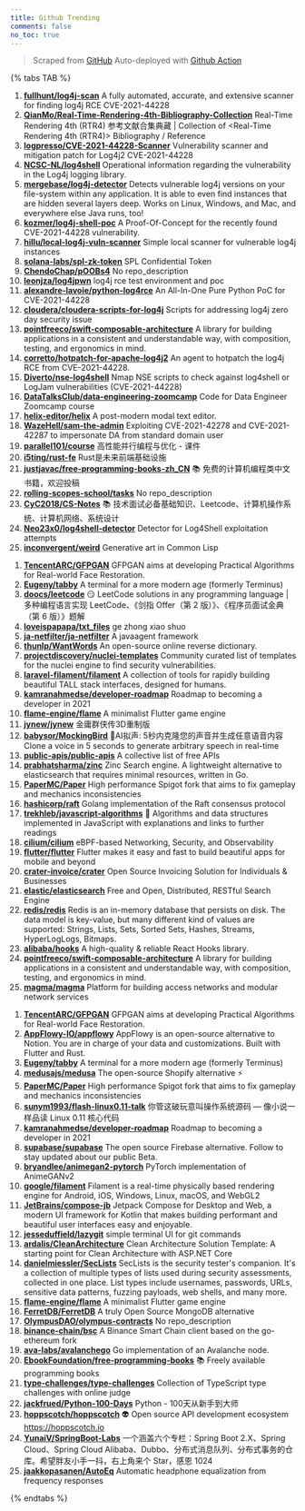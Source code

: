 ```yaml
---
title: Github Trending
comments: false
no_toc: true
---
```


> Scraped from [GitHub](https://github.com/trending)
Auto-deployed with [Github Action](https://docs.github.com/en/actions)

{% tabs TAB %}
<!-- tab Daily -->
1. [**fullhunt/log4j-scan**](https://github.com/fullhunt/log4j-scan)
A fully automated, accurate, and extensive scanner for finding log4j RCE CVE-2021-44228
2. [**QianMo/Real-Time-Rendering-4th-Bibliography-Collection**](https://github.com/QianMo/Real-Time-Rendering-4th-Bibliography-Collection)
Real-Time Rendering 4th (RTR4) 参考文献合集典藏 | Collection of <Real-Time Rendering 4th (RTR4)> Bibliography / Reference
3. [**logpresso/CVE-2021-44228-Scanner**](https://github.com/logpresso/CVE-2021-44228-Scanner)
Vulnerability scanner and mitigation patch for Log4j2 CVE-2021-44228
4. [**NCSC-NL/log4shell**](https://github.com/NCSC-NL/log4shell)
Operational information regarding the vulnerability in the Log4j logging library.
5. [**mergebase/log4j-detector**](https://github.com/mergebase/log4j-detector)
Detects vulnerable log4j versions on your file-system within any application. It is able to even find instances that are hidden several layers deep. Works on Linux, Windows, and Mac, and everywhere else Java runs, too!
6. [**kozmer/log4j-shell-poc**](https://github.com/kozmer/log4j-shell-poc)
A Proof-Of-Concept for the recently found CVE-2021-44228 vulnerability.
7. [**hillu/local-log4j-vuln-scanner**](https://github.com/hillu/local-log4j-vuln-scanner)
Simple local scanner for vulnerable log4j instances
8. [**solana-labs/spl-zk-token**](https://github.com/solana-labs/spl-zk-token)
SPL Confidential Token
9. [**ChendoChap/pOOBs4**](https://github.com/ChendoChap/pOOBs4)
No repo_description
10. [**leonjza/log4jpwn**](https://github.com/leonjza/log4jpwn)
log4j rce test environment and poc
11. [**alexandre-lavoie/python-log4rce**](https://github.com/alexandre-lavoie/python-log4rce)
An All-In-One Pure Python PoC for CVE-2021-44228
12. [**cloudera/cloudera-scripts-for-log4j**](https://github.com/cloudera/cloudera-scripts-for-log4j)
Scripts for addressing log4j zero day security issue
13. [**pointfreeco/swift-composable-architecture**](https://github.com/pointfreeco/swift-composable-architecture)
A library for building applications in a consistent and understandable way, with composition, testing, and ergonomics in mind.
14. [**corretto/hotpatch-for-apache-log4j2**](https://github.com/corretto/hotpatch-for-apache-log4j2)
An agent to hotpatch the log4j RCE from CVE-2021-44228.
15. [**Diverto/nse-log4shell**](https://github.com/Diverto/nse-log4shell)
Nmap NSE scripts to check against log4shell or LogJam vulnerabilities (CVE-2021-44228)
16. [**DataTalksClub/data-engineering-zoomcamp**](https://github.com/DataTalksClub/data-engineering-zoomcamp)
Code for Data Engineer Zoomcamp course
17. [**helix-editor/helix**](https://github.com/helix-editor/helix)
A post-modern modal text editor.
18. [**WazeHell/sam-the-admin**](https://github.com/WazeHell/sam-the-admin)
Exploiting CVE-2021-42278 and CVE-2021-42287 to impersonate DA from standard domain user
19. [**parallel101/course**](https://github.com/parallel101/course)
高性能并行编程与优化 - 课件
20. [**i5ting/rust-fe**](https://github.com/i5ting/rust-fe)
Rust是未来前端基础设施
21. [**justjavac/free-programming-books-zh_CN**](https://github.com/justjavac/free-programming-books-zh_CN)
📚 免费的计算机编程类中文书籍，欢迎投稿
22. [**rolling-scopes-school/tasks**](https://github.com/rolling-scopes-school/tasks)
No repo_description
23. [**CyC2018/CS-Notes**](https://github.com/CyC2018/CS-Notes)
📚 技术面试必备基础知识、Leetcode、计算机操作系统、计算机网络、系统设计
24. [**Neo23x0/log4shell-detector**](https://github.com/Neo23x0/log4shell-detector)
Detector for Log4Shell exploitation attempts
25. [**inconvergent/weird**](https://github.com/inconvergent/weird)
Generative art in Common Lisp
<!-- endtab -->
<!-- tab Weekly -->
1. [**TencentARC/GFPGAN**](https://github.com/TencentARC/GFPGAN)
GFPGAN aims at developing Practical Algorithms for Real-world Face Restoration.
2. [**Eugeny/tabby**](https://github.com/Eugeny/tabby)
A terminal for a more modern age (formerly Terminus)
3. [**doocs/leetcode**](https://github.com/doocs/leetcode)
😏 LeetCode solutions in any programming language | 多种编程语言实现 LeetCode、《剑指 Offer（第 2 版）》、《程序员面试金典（第 6 版）》题解
4. [**loveispapapa/txt_files**](https://github.com/loveispapapa/txt_files)
ge zhong xiao shuo
5. [**ja-netfilter/ja-netfilter**](https://github.com/ja-netfilter/ja-netfilter)
A javaagent framework
6. [**thunlp/WantWords**](https://github.com/thunlp/WantWords)
An open-source online reverse dictionary.
7. [**projectdiscovery/nuclei-templates**](https://github.com/projectdiscovery/nuclei-templates)
Community curated list of templates for the nuclei engine to find security vulnerabilities.
8. [**laravel-filament/filament**](https://github.com/laravel-filament/filament)
A collection of tools for rapidly building beautiful TALL stack interfaces, designed for humans.
9. [**kamranahmedse/developer-roadmap**](https://github.com/kamranahmedse/developer-roadmap)
Roadmap to becoming a developer in 2021
10. [**flame-engine/flame**](https://github.com/flame-engine/flame)
A minimalist Flutter game engine
11. [**jynew/jynew**](https://github.com/jynew/jynew)
金庸群侠传3D重制版
12. [**babysor/MockingBird**](https://github.com/babysor/MockingBird)
🚀AI拟声: 5秒内克隆您的声音并生成任意语音内容 Clone a voice in 5 seconds to generate arbitrary speech in real-time
13. [**public-apis/public-apis**](https://github.com/public-apis/public-apis)
A collective list of free APIs
14. [**prabhatsharma/zinc**](https://github.com/prabhatsharma/zinc)
Zinc Search engine. A lightweight alternative to elasticsearch that requires minimal resources, written in Go.
15. [**PaperMC/Paper**](https://github.com/PaperMC/Paper)
High performance Spigot fork that aims to fix gameplay and mechanics inconsistencies
16. [**hashicorp/raft**](https://github.com/hashicorp/raft)
Golang implementation of the Raft consensus protocol
17. [**trekhleb/javascript-algorithms**](https://github.com/trekhleb/javascript-algorithms)
📝 Algorithms and data structures implemented in JavaScript with explanations and links to further readings
18. [**cilium/cilium**](https://github.com/cilium/cilium)
eBPF-based Networking, Security, and Observability
19. [**flutter/flutter**](https://github.com/flutter/flutter)
Flutter makes it easy and fast to build beautiful apps for mobile and beyond
20. [**crater-invoice/crater**](https://github.com/crater-invoice/crater)
Open Source Invoicing Solution for Individuals & Businesses
21. [**elastic/elasticsearch**](https://github.com/elastic/elasticsearch)
Free and Open, Distributed, RESTful Search Engine
22. [**redis/redis**](https://github.com/redis/redis)
Redis is an in-memory database that persists on disk. The data model is key-value, but many different kind of values are supported: Strings, Lists, Sets, Sorted Sets, Hashes, Streams, HyperLogLogs, Bitmaps.
23. [**alibaba/hooks**](https://github.com/alibaba/hooks)
A high-quality & reliable React Hooks library.
24. [**pointfreeco/swift-composable-architecture**](https://github.com/pointfreeco/swift-composable-architecture)
A library for building applications in a consistent and understandable way, with composition, testing, and ergonomics in mind.
25. [**magma/magma**](https://github.com/magma/magma)
Platform for building access networks and modular network services
<!-- endtab -->
<!-- tab Monthly -->
1. [**TencentARC/GFPGAN**](https://github.com/TencentARC/GFPGAN)
GFPGAN aims at developing Practical Algorithms for Real-world Face Restoration.
2. [**AppFlowy-IO/appflowy**](https://github.com/AppFlowy-IO/appflowy)
AppFlowy is an open-source alternative to Notion. You are in charge of your data and customizations. Built with Flutter and Rust.
3. [**Eugeny/tabby**](https://github.com/Eugeny/tabby)
A terminal for a more modern age (formerly Terminus)
4. [**medusajs/medusa**](https://github.com/medusajs/medusa)
The open-source Shopify alternative ⚡️
5. [**PaperMC/Paper**](https://github.com/PaperMC/Paper)
High performance Spigot fork that aims to fix gameplay and mechanics inconsistencies
6. [**sunym1993/flash-linux0.11-talk**](https://github.com/sunym1993/flash-linux0.11-talk)
你管这破玩意叫操作系统源码 — 像小说一样品读 Linux 0.11 核心代码
7. [**kamranahmedse/developer-roadmap**](https://github.com/kamranahmedse/developer-roadmap)
Roadmap to becoming a developer in 2021
8. [**supabase/supabase**](https://github.com/supabase/supabase)
The open source Firebase alternative. Follow to stay updated about our public Beta.
9. [**bryandlee/animegan2-pytorch**](https://github.com/bryandlee/animegan2-pytorch)
PyTorch implementation of AnimeGANv2
10. [**google/filament**](https://github.com/google/filament)
Filament is a real-time physically based rendering engine for Android, iOS, Windows, Linux, macOS, and WebGL2
11. [**JetBrains/compose-jb**](https://github.com/JetBrains/compose-jb)
Jetpack Compose for Desktop and Web, a modern UI framework for Kotlin that makes building performant and beautiful user interfaces easy and enjoyable.
12. [**jesseduffield/lazygit**](https://github.com/jesseduffield/lazygit)
simple terminal UI for git commands
13. [**ardalis/CleanArchitecture**](https://github.com/ardalis/CleanArchitecture)
Clean Architecture Solution Template: A starting point for Clean Architecture with ASP.NET Core
14. [**danielmiessler/SecLists**](https://github.com/danielmiessler/SecLists)
SecLists is the security tester's companion. It's a collection of multiple types of lists used during security assessments, collected in one place. List types include usernames, passwords, URLs, sensitive data patterns, fuzzing payloads, web shells, and many more.
15. [**flame-engine/flame**](https://github.com/flame-engine/flame)
A minimalist Flutter game engine
16. [**FerretDB/FerretDB**](https://github.com/FerretDB/FerretDB)
A truly Open Source MongoDB alternative
17. [**OlympusDAO/olympus-contracts**](https://github.com/OlympusDAO/olympus-contracts)
No repo_description
18. [**binance-chain/bsc**](https://github.com/binance-chain/bsc)
A Binance Smart Chain client based on the go-ethereum fork
19. [**ava-labs/avalanchego**](https://github.com/ava-labs/avalanchego)
Go implementation of an Avalanche node.
20. [**EbookFoundation/free-programming-books**](https://github.com/EbookFoundation/free-programming-books)
📚 Freely available programming books
21. [**type-challenges/type-challenges**](https://github.com/type-challenges/type-challenges)
Collection of TypeScript type challenges with online judge
22. [**jackfrued/Python-100-Days**](https://github.com/jackfrued/Python-100-Days)
Python - 100天从新手到大师
23. [**hoppscotch/hoppscotch**](https://github.com/hoppscotch/hoppscotch)
👽 Open source API development ecosystem https://hoppscotch.io
24. [**YunaiV/SpringBoot-Labs**](https://github.com/YunaiV/SpringBoot-Labs)
一个涵盖六个专栏：Spring Boot 2.X、Spring Cloud、Spring Cloud Alibaba、Dubbo、分布式消息队列、分布式事务的仓库。希望胖友小手一抖，右上角来个 Star，感恩 1024
25. [**jaakkopasanen/AutoEq**](https://github.com/jaakkopasanen/AutoEq)
Automatic headphone equalization from frequency responses
<!-- endtab -->
{% endtabs %}
